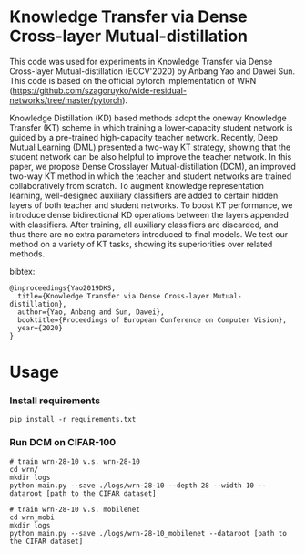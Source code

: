 Knowledge Transfer via Dense Cross-layer Mutual-distillation
=============

This code was used for experiments in Knowledge Transfer via Dense Cross-layer Mutual-distillation (ECCV'2020) by Anbang Yao and Dawei Sun. This code is based on the official pytorch implementation of WRN (https://github.com/szagoruyko/wide-residual-networks/tree/master/pytorch).

Knowledge Distillation (KD) based methods adopt the oneway Knowledge Transfer (KT) scheme in which training a lower-capacity student network is guided by a pre-trained high-capacity teacher network. Recently, Deep Mutual Learning (DML) presented a two-way KT strategy, showing that the student network can be also helpful to improve the teacher network. In this paper, we propose Dense Crosslayer Mutual-distillation (DCM), an improved two-way KT method in which the teacher and student networks are trained collaboratively from scratch. To augment knowledge representation learning, well-designed auxiliary classifiers are added to certain hidden layers of both teacher and student networks. To boost KT performance, we introduce dense bidirectional KD operations between the layers appended with classifiers. After training, all auxiliary classifiers are discarded, and thus there are no extra parameters introduced to final models. We test our method on a variety of KT tasks, showing its superiorities over related methods.

bibtex:
```
@inproceedings{Yao2019DKS,
  title={Knowledge Transfer via Dense Cross-layer Mutual-distillation},
  author={Yao, Anbang and Sun, Dawei},
  booktitle={Proceedings of European Conference on Computer Vision},
  year={2020}
}
```

# Usage

### Install requirements

```
pip install -r requirements.txt
```

### Run DCM on CIFAR-100

```
# train wrn-28-10 v.s. wrn-28-10
cd wrn/
mkdir logs
python main.py --save ./logs/wrn-28-10 --depth 28 --width 10 --dataroot [path to the CIFAR dataset]
```

```
# train wrn-28-10 v.s. mobilenet
cd wrn_mobi
mkdir logs
python main.py --save ./logs/wrn-28-10_mobilenet --dataroot [path to the CIFAR dataset]
```

